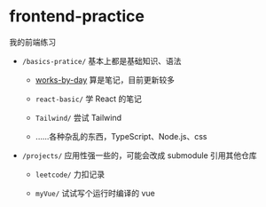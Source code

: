 # frontend-practice

我的前端练习

+ `/basics-pratice/` 基本上都是基础知识、语法

    - [works-by-day](basics-practice/works-by-day/interview.md) 算是笔记，目前更新较多

    - `react-basic/` 学 React 的笔记

    - `Tailwind/` 尝试 Tailwind

    - ......各种杂乱的东西，TypeScript、Node.js、css

+ `/projects/` 应用性强一些的，可能会改成 submodule 引用其他仓库

    - `leetcode/`  力扣记录

    - `myVue/`  试试写个运行时编译的 vue
